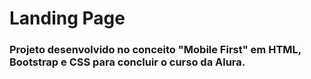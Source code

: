 # Landing Page
### Projeto desenvolvido no conceito "Mobile First" em HTML, Bootstrap e CSS para concluir o curso da Alura.
